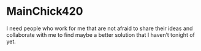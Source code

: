 # MainChick420
I need people who work for me that are not afraid to share their ideas and collaborate with me to find maybe a better solution that I haven’t tonight of yet.
